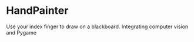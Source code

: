 # HandPainter
Use your index finger to draw on a blackboard. Integrating computer vision and Pygame
